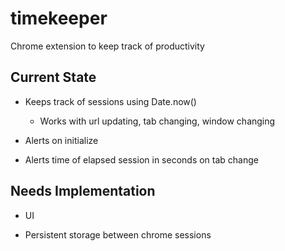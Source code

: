# timekeeper
Chrome extension to keep track of productivity


## Current State
- Keeps track of sessions using Date.now()
  - Works with url updating, tab changing, window changing

- Alerts on initialize

- Alerts time of elapsed session in seconds on tab change

## Needs Implementation

- UI

- Persistent storage between chrome sessions
  
